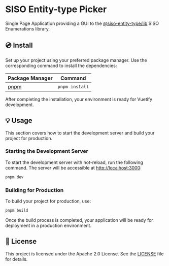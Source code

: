 # SISO Entity-type Picker

Single Page Application providing a GUI to the [@siso-entity-type/lib](https://github.com/TNO-MST/siso-entity-type) SISO Enumerations
library.

## 💿 Install

Set up your project using your preferred package manager. Use the corresponding command to install the dependencies:

| Package Manager                      | Command        |
| ------------------------------------ | -------------- |
| [pnpm](https://pnpm.io/installation) | `pnpm install` |

After completing the installation, your environment is ready for Vuetify development.

## 💡 Usage

This section covers how to start the development server and build your project for production.

### Starting the Development Server

To start the development server with hot-reload, run the following command. The server will be accessible at
[http://localhost:3000](http://localhost:3000):

```bash
pnpm dev
```

### Building for Production

To build your project for production, use:

```bash
pnpm build
```

Once the build process is completed, your application will be ready for deployment in a production environment.

## 📑 License

This project is licensed under the Apache 2.0 License. See the [LICENSE](../../LICENSE) file for details.
